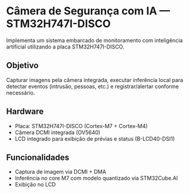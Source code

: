# Câmera de Segurança com IA — STM32H747I-DISCO

Implementa um sistema embarcado de monitoramento com inteligência artificial utilizando a placa STM32H747I-DISCO.

## Objetivo
Capturar imagens pela câmera integrada, executar inferência local para detectar eventos (intrusão, pessoas, etc.) e registrar/alertar conforme necessário.

## Hardware
- Placa: STM32H747I-DISCO (Cortex-M7 + Cortex-M4)
- Câmera DCMI integrada (OV5640)
- LCD integrado para exibição de prévias e status (B-LCD40-DSI1)

## Funcionalidades
- Captura de imagem via DCMI + DMA
- Inferência no core M7 com modelo quantizado via STM32Cube.AI
- Exibição no LCD
